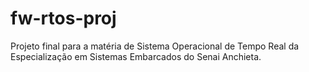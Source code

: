 # fw-rtos-proj
Projeto final para a matéria de Sistema Operacional de Tempo Real da Especialização em Sistemas Embarcados do Senai Anchieta.
